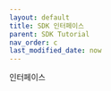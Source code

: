 ```yaml
---
layout: default
title: SDK 인터페이스
parent: SDK Tutorial
nav_order: c
last_modified_date: now
---
```


인터페이스

